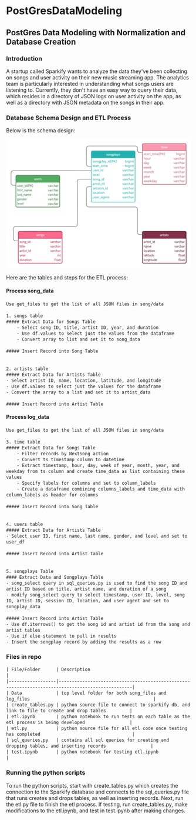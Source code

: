 # PostGresDataModeling

## PostGres Data Modeling with Normalization and Database Creation

### Introduction

A startup called Sparkify wants to analyze the data they've been collecting on songs and user activity on their new music streaming app. The analytics team is particularly interested in understanding what songs users are listening to. Currently, they don't have an easy way to query their data, which resides in a directory of JSON logs on user activity on the app, as well as a directory with JSON metadata on the songs in their app.  

### Database Schema Design and ETL Process

Below is the schema design:

![DB Architecture](Images/PGDataModel.png)

Here are the tables and steps for the ETL process:

#### Process song_data

    Use get_files to get the list of all JSON files in song/data
    
    1. songs table
    ##### Extract Data for Songs Table
        - Select song ID, title, artist ID, year, and duration
        - Use df.values to select just the values from the dataframe
        - Convert array to list and set it to song_data
    
    ##### Insert Record into Song Table
    

    2. artists table
    ##### Extract Data for Artists Table
    - Select artist ID, name, location, latitude, and longitude
    - Use df.values to select just the values for the dataframe
    - Convert the array to a list and set it to artist_data
    
    ##### Insert Record into Artist Table

#### Process log_data

    Use get_files to get the list of all JSON files in song/data

    3. time table
    ##### Extract Data for Songs Table
        - Filter records by NextSong action
        - Convert ts timestamp column to datetime
        - Extract timestamp, hour, day, week of year, month, year, and weekday from ts column and create time_data as list containing these values
        - Specify labels for columns and set to column_labels
        - Create a dataframe combining columns_labels and time_data with column_labels as header for columns
    
    ##### Insert Record into Song Table


    4. users table
    ##### Extract Data for Artists Table
    - Select user ID, first name, last name, gender, and level and set to user_df

    ##### Insert Record into Artist Table


    5. songplays Table
    #### Extract Data and Songplays Table
    - song_select query in sql_queries.py is used to find the song ID and artist ID based on title, artist name, and duration of a song
    - modify song_select query to select timestamp, user ID, level, song ID, artist ID, session ID, location, and user agent and set to songplay_data

    ##### Insert Record into Artist Table
    - Use df.iterrows() to get the song id and artist id from the song and artist tables
    - Use if else statement to pull in results
    - Insert the songplay record by adding the results as a row

### Files in repo

    | File/Folder      | Description                                                                                      |
    |------------------|--------------------------------------------------------------------------------------------------|
    | Data             | top level folder for both song_files and log_files                                               |
    | create_tables.py | python source file to connect to sparkify db, and link to file to create and drop tables         |
    | etl.ipynb        | python notebook to run tests on each table as the etl process is being developed                 |
    | etl.py           | python source file for all etl code once testing has completed                                   |
    | sql_queries.py   | contains all sql queries for creating and dropping tables, and inserting records                 |
    | test.ipynb       | python notebook for testing etl.ipynb                                                            |

### Running the python scripts

To run the python scripts, start with create_tables.py which creates the connection to the Sparkify database and connects to the sql_queries.py file that runs creates and drops tables, as well as inserting records. Next, run the etl.py file to finish the etl process.
If testing, run create_tables.py, make modifications to the etl.ipynb, and test in test.ipynb after making changes.
